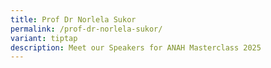 ```yaml
---
title: Prof Dr Norlela Sukor
permalink: /prof-dr-norlela-sukor/
variant: tiptap
description: Meet our Speakers for ANAH Masterclass 2025
---
```

